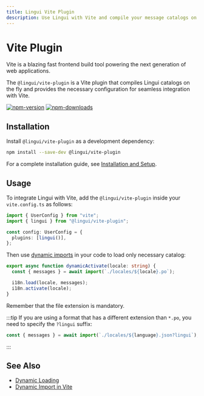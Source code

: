 ```yaml
---
title: Lingui Vite Plugin
description: Use Lingui with Vite and compile your message catalogs on the fly
---
```


# Vite Plugin

Vite is a blazing fast frontend build tool powering the next generation of web applications.

The `@lingui/vite-plugin` is a Vite plugin that compiles Lingui catalogs on the fly and provides the necessary configuration for seamless integration with Vite.

[![npm-version](https://img.shields.io/npm/v/@lingui/vite-plugin?logo=npm&cacheSeconds=1800)](https://www.npmjs.com/package/@lingui/vite-plugin)
[![npm-downloads](https://img.shields.io/npm/dt/@lingui/vite-plugin?cacheSeconds=500)](https://www.npmjs.com/package/@lingui/vite-plugin)

## Installation

Install `@lingui/vite-plugin` as a development dependency:

```bash npm2yarn
npm install --save-dev @lingui/vite-plugin
```

For a complete installation guide, see [Installation and Setup](/docs/installation.mdx#vite).

## Usage

To integrate Lingui with Vite, add the `@lingui/vite-plugin` inside your `vite.config.ts` as follows:

```ts title="vite.config.ts"
import { UserConfig } from "vite";
import { lingui } from "@lingui/vite-plugin";

const config: UserConfig = {
  plugins: [lingui()],
};
```

Then use [dynamic imports](https://developer.mozilla.org/en-US/docs/Web/JavaScript/Reference/Statements/import#dynamic_imports) in your code to load only necessary catalog:

```ts
export async function dynamicActivate(locale: string) {
  const { messages } = await import(`./locales/${locale}.po`);

  i18n.load(locale, messages);
  i18n.activate(locale);
}
```

Remember that the file extension is mandatory.

:::tip
If you are using a format that has a different extension than `*.po`, you need to specify the `?lingui` suffix:

```ts
const { messages } = await import(`./locales/${language}.json?lingui`);
```

:::

## See Also

- [Dynamic Loading](/docs/guides/dynamic-loading-catalogs.md)
- [Dynamic Import in Vite](https://vitejs.dev/guide/features.html#dynamic-import)

